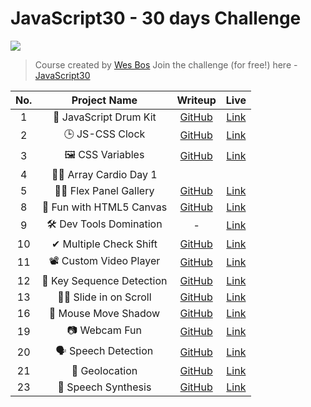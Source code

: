 # JavaScript30 - 30 days Challenge

![](https://javascript30.com/images/JS3-social-share.png)

> Course created by [Wes Bos](https://github.com/wesbos)
> Join the challenge (for free!) here - [JavaScript30](https://javascript30.com/account)

| No. | Project Name | Writeup | Live |
|:-----:|:--------:|:-----------:|:------:|
| 1 | 🥁 JavaScript Drum Kit | [GitHub][1] | [Link](https://sagarmittal1.github.io/JavaScript30/01-JavaScript-Drum-Kit) |
| 2 | 🕒 JS-CSS Clock | [GitHub][2] | [Link](https://sagarmittal1.github.io/JavaScript30/02-JS-CSS-Clock/)|
| 3 | 🖼 CSS Variables | [GitHub][3] | [Link](https://sagarmittal1.github.io/JavaScript30/03-CSS-Variables/)|
| 4 | 🕺🏻 Array Cardio Day 1 |  |  |
| 5 | 💪🏻 Flex Panel Gallery | [GitHub][5] | [Link](https://sagarmittal1.github.io/JavaScript30/05-Flex-Panel-Gallery/)|
| 8 | 🌈 Fun with HTML5 Canvas | [GitHub][8] | [Link](https://sagarmittal1.github.io/JavaScript30/08-HTML5-Canvas/)|
| 9 | 🛠 Dev Tools Domination | - | [Link](https://sagarmittal1.github.io/JavaScript30/09-Dev-Tools)|
| 10 | ✔ Multiple Check Shift | [GitHub][10] | [Link](https://sagarmittal1.github.io/JavaScript30/10-Multiple-Check-Shift/)|
| 11 | 📽 Custom Video Player | [GitHub][11] | [Link](https://sagarmittal1.github.io/JavaScript30/11-Custom-Video-Player/)|
| 12 | 🎊 Key Sequence Detection | [GitHub][12] | [Link](https://sagarmittal1.github.io/JavaScript30/12-Key-Sequence-Detection/)|
| 13 | 🤜🏻 Slide in on Scroll | [GitHub][13] | [Link](https://sagarmittal1.github.io/JavaScript30/13-Slide-in-on-Scroll/)|
| 16 | 🐁 Mouse Move Shadow | [GitHub][16] | [Link](https://sagarmittal1.github.io/JavaScript30/16-Mousemove-Shadow/)|
| 19 | 📷 Webcam Fun | [GitHub][19] | [Link](https://sagarmittal1.github.io/JavaScript30/19-Webcam-Fun/)|
| 20 | 🗣 Speech Detection | [GitHub][20] | [Link](https://sagarmittal1.github.io/JavaScript30/20-Speech-Detection/)|
| 21 | 📌 Geolocation | [GitHub][21] | [Link](https://sagarmittal1.github.io/JavaScript30/21-Geolocation/)|
| 23 | 💬 Speech Synthesis | [GitHub][23] | [Link](https://sagarmittal1.github.io/JavaScript30/23-Speech-Synthesis/)|


[1]: /01-JavaScript-Drum-Kit/
[2]: /02-JS-CSS-Clock/
[3]: /03-CSS-Variables/
[4]: /04-Array-Cardio-Day1
[5]: /05-Flex-Panel-Gallery/
[8]: /08-HTML5-Canvas/
[9]: /09-Dev-Tools/
[10]: /10-Multipe-Check-Shift/
[11]: /11-Custom-Video-Player/
[12]: /12-Key-Sequence-Detection/
[13]: /13-Slide-in-on-Scroll/
[16]: /16-Mousemove-Shadow/
[19]: /19-Webcam-Fun/
[20]: /20-Speech-Detection/
[21]: /21-Geolocation/
[23]: /23-Speech-Synthesis/